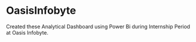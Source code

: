 # OasisInfobyte
Created these Analytical Dashboard using Power Bi during Internship Period at Oasis Infobyte.
